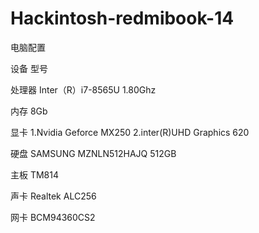 # Hackintosh-redmibook-14



电脑配置

设备	     型号

处理器	Inter（R）i7-8565U 1.80Ghz

内存	8Gb

显卡	1.Nvidia Geforce MX250 2.inter(R)UHD Graphics 620

硬盘	SAMSUNG MZNLN512HAJQ 512GB

主板	TM814

声卡	Realtek ALC256

网卡	BCM94360CS2


